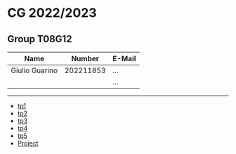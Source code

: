 # CG 2022/2023

## Group T08G12
| Name             | Number    | E-Mail             |
| ---------------- | --------- | ------------------ |
| Giulio Guarino         | 202211853 | ...                |
|          |  | ...                |

----

  - [tp1](tp1/README.md)
  - [tp2](tp2/README.md)
  - [tp3](tp3/README.md)
  - [tp4](tp4/README.md)
  - [tp5](tp5/README.md)
  - [Project](proj/README.md)
